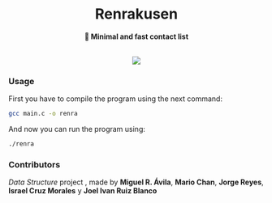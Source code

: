 <div align="center">
<h1>Renrakusen</h1>
<b>👥 Minimal and fast contact list</b>
</div>

<br>

<p align="center">
  <img src="https://raw.githubusercontent.com/migueravila/Renrakusen/main/rsc/header.png">
</p>

### Usage

First you have to compile the program using the next command:

```sh
gcc main.c -o renra
```

And now you can run the program using:

```sh
./renra
```

### Contributors

*Data Structure* project , made by **Miguel R. Ávila**, **Mario Chan**, **Jorge Reyes**, **Israel Cruz Morales** y **Joel Ivan Ruiz Blanco**